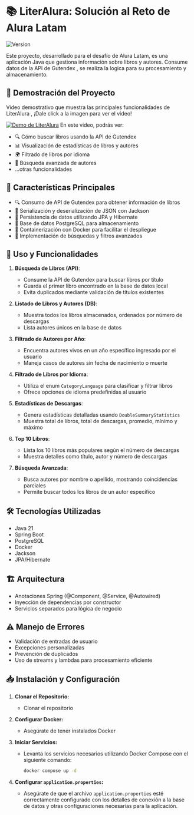 # 📚 LiterAlura: Solución al Reto de Alura Latam

![Version](https://img.shields.io/badge/version-1.0-blue.svg)

Este proyecto, desarrollado para el desafío de Alura Latam, es una aplicación Java que gestiona información sobre libros y autores. Consume datos de la API de Gutendex , se realiza la logica para su procesamiento y almacenamiento.

## 🎥 Demostración del Proyecto

Video demostrativo que muestra las principales funcionalidades de LiterAlura , ¡Dale click a la imagen para ver el video!

[![Demo de LiterAlura](https://img.youtube.com/vi/YiPKEbI5UVQ/maxresdefault.jpg)](https://youtu.be/YiPKEbI5UVQ)
En este video, podrás ver:

- 🔍 Cómo buscar libros usando la API de Gutendex
- 📊 Visualización de estadísticas de libros y autores
- 🌍 Filtrado de libros por idioma
- 👥 Búsqueda avanzada de autores
- ...otras funcionalidades

## 🌟 Características Principales

- 🔍 Consumo de API de Gutendex para obtener información de libros
- 🔄 Serialización y deserialización de JSON con Jackson
- 💾 Persistencia de datos utilizando JPA y Hibernate
- 🐘 Base de datos PostgreSQL para almacenamiento
- 🐳 Containerización con Docker para facilitar el despliegue
- 🔎 Implementación de búsquedas y filtros avanzados

## 🚀 Uso y Funcionalidades

1. **Búsqueda de Libros (API)**:
   - Consume la API de Gutendex para buscar libros por título
   - Guarda el primer libro encontrado en la base de datos local
   - Evita duplicados mediante validación de títulos existentes

2. **Listado de Libros y Autores (DB)**:
   - Muestra todos los libros almacenados, ordenados por número de descargas
   - Lista autores únicos en la base de datos

3. **Filtrado de Autores por Año**:
   - Encuentra autores vivos en un año específico ingresado por el usuario
   - Maneja casos de autores sin fecha de nacimiento o muerte

4. **Filtrado de Libros por Idioma**:
   - Utiliza el enum `CategoryLanguage` para clasificar y filtrar libros
   - Ofrece opciones de idioma predefinidas al usuario

5. **Estadísticas de Descargas**:
   - Genera estadísticas detalladas usando `DoubleSummaryStatistics`
   - Muestra total de libros, total de descargas, promedio, mínimo y máximo

6. **Top 10 Libros**:
   - Lista los 10 libros más populares según el número de descargas
   - Muestra detalles como título, autor y número de descargas

7. **Búsqueda Avanzada**:
   - Busca autores por nombre o apellido, mostrando coincidencias parciales
   - Permite buscar todos los libros de un autor específico

## 🛠 Tecnologías Utilizadas

- Java 21
- Spring Boot
- PostgreSQL
- Docker
- Jackson
- JPA/Hibernate

## 🏗 Arquitectura

- Anotaciones Spring (@Component, @Service, @Autowired)
- Inyección de dependencias por constructor
- Servicios separados para lógica de negocio

## ⚠ Manejo de Errores

- Validación de entradas de usuario
- Excepciones personalizadas
- Prevención de duplicados
- Uso de streams y lambdas para procesamiento eficiente

## 📥 Instalación y Configuración

1. **Clonar el Repositorio:**

   - Clonar el repositorio
2. **Configurar Docker:**

   - Asegúrate de tener instalados Docker
3. **Iniciar Servicios:**

   - Levanta los servicios necesarios utilizando Docker Compose con el siguiente comando:

     ```bash
     docker compose up -d
     ```

4. **Configurar `application.properties`:**

   - Asegúrate de que el archivo `application.properties` esté correctamente configurado con los detalles de conexión a la base de datos y otras configuraciones necesarias para la aplicación.
